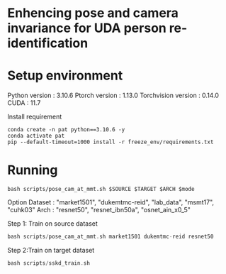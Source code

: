 # Enhencing pose and camera invariance for UDA person re-identification

# Setup environment
Python version : 3.10.6
Ptorch version : 1.13.0
Torchvision version : 0.14.0 
CUDA : 11.7

Install requirement
```
conda create -n pat python==3.10.6 -y
conda activate pat
pip --default-timeout=1000 install -r freeze_env/requirements.txt
```


# Running
```
bash scripts/pose_cam_at_mmt.sh $SOURCE $TARGET $ARCH $mode
```
Option
Dataset : "market1501", "dukemtmc-reid", "lab_data", "msmt17", "cuhk03"
Arch : "resnet50", "resnet_ibn50a", "osnet_ain_x0_5"

Step 1: Train on source dataset
```Swift
bash scripts/pose_cam_at_mmt.sh market1501 dukemtmc-reid resnet50
```

Step 2:Train on target dataset
```Swift
bash scripts/sskd_train.sh
```

